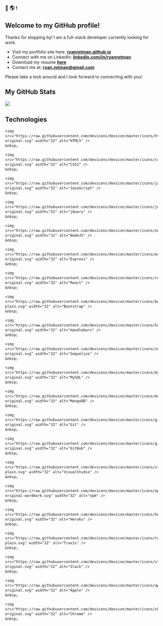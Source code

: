 ### 👋 🌎 !

## Welcome to my GitHub profile!

Thanks for stopping by! I am a full-stack developer currently looking for work.

- Visit my portfolio site here: [**ryanrotman.github.io**](https://ryanrotman.github.io/)
- Connect with me on LinkedIn: [**linkedin.com/in/ryanrotman**](https://www.linkedin.com/in/ryanrotman/)
- Download my resume [**here**](https://ryanrotman.github.io/Assets/RyanRotman_Resume.pdf)
- Contact me at: [**ryan.rotman@gmail.com**](mailto:ryan.rotman@gmail.com)

Please take a look around and I look forward to connecting with you!

## My GitHub Stats

<p>
    <img src="https://github-readme-stats.vercel.app/api?username=ryanrotman&show_icons=true&theme=dark" />
</p>

## Technologies

<!-- HTML5 -->
    <img src="https://raw.githubusercontent.com/devicons/devicon/master/icons/html5/html5-original.svg" width="32" alt="HTML5" />
    &nbsp;
<!-- CSS3 -->
    <img src="https://raw.githubusercontent.com/devicons/devicon/master/icons/css3/css3-original.svg" width="32" alt="CSS3" />
    &nbsp;
<!-- JavaScript -->
    <img src="https://raw.githubusercontent.com/devicons/devicon/master/icons/javascript/javascript-original.svg" width="32" alt="JavaScript" />
    &nbsp;
<!-- jQuery -->
    <img src="https://raw.githubusercontent.com/devicons/devicon/master/icons/jquery/jquery-original.svg" width="32" alt="jQuery" />
    &nbsp;
<!-- NodeJS -->
    <img src="https://raw.githubusercontent.com/devicons/devicon/master/icons/nodejs/nodejs-original.svg" width="32" alt="NodeJS" />
    &nbsp;
<!-- Express -->
    <img src="https://raw.githubusercontent.com/devicons/devicon/master/icons/express/express-original.svg" width="32" alt="Express" />
    &nbsp;
<!-- React -->
    <img src="https://raw.githubusercontent.com/devicons/devicon/master/icons/react/react-original.svg" width="32" alt="React" />
    &nbsp;
<!-- Bootstrap -->
    <img src="https://raw.githubusercontent.com/devicons/devicon/master/icons/bootstrap/bootstrap-plain.svg" width="32" alt="Bootstrap" />
    &nbsp;
<!-- Handlebars -->
    <img src="https://raw.githubusercontent.com/devicons/devicon/master/icons/handlebars/handlebars-original.svg" width="32" alt="Handlebars" />
    &nbsp;
<!-- Sequelize -->
    <img src="https://raw.githubusercontent.com/devicons/devicon/master/icons/sequelize/sequelize-original.svg" width="32" alt="Sequelize" />
    &nbsp;
<!-- MySQL -->
    <img src="https://raw.githubusercontent.com/devicons/devicon/master/icons/mysql/mysql-original.svg" width="32" alt="MySQL" />
    &nbsp;
<!-- MongoDB -->
    <img src="https://raw.githubusercontent.com/devicons/devicon/master/icons/mongodb/mongodb-original.svg" width="32" alt="MongoDB" />
    &nbsp;
<!-- Git -->
    <img src="https://raw.githubusercontent.com/devicons/devicon/master/icons/git/git-original.svg" width="32" alt="Git" />
    &nbsp;
<!-- GitHub -->
    <img src="https://raw.githubusercontent.com/devicons/devicon/master/icons/github/github-original.svg" width="32" alt="GitHub" />
    &nbsp;
<!-- VisualStudio -->
    <img src="https://raw.githubusercontent.com/devicons/devicon/master/icons/visualstudio/visualstudio-plain.svg" width="32" alt="VisualStudio" />
    &nbsp;
<!-- npm -->
    <img src="https://raw.githubusercontent.com/devicons/devicon/master/icons/npm/npm-original-wordmark.svg" width="32" alt="npm" />
    &nbsp;
<!-- Heroku -->
    <img src="https://raw.githubusercontent.com/devicons/devicon/master/icons/heroku/heroku-original.svg" width="32" alt="Heroku" />
    &nbsp;
<!-- Travis -->
    <img src="https://raw.githubusercontent.com/devicons/devicon/master/icons/travis/travis-plain.svg" width="32" alt="Travis" />
    &nbsp;
<!-- Slack -->
    <img src="https://raw.githubusercontent.com/devicons/devicon/master/icons/slack/slack-original.svg" width="32" alt="Slack" />
    &nbsp;
<!-- Apple -->
    <img src="https://raw.githubusercontent.com/devicons/devicon/master/icons/apple/apple-original.svg" width="32" alt="Apple" />
    &nbsp;
<!-- Chrome -->
    <img src="https://raw.githubusercontent.com/devicons/devicon/master/icons/chrome/chrome-original.svg" width="32" alt="Chrome" />
    &nbsp;

<!--
**ryanrotman/ryanrotman** is a ✨ _special_ ✨ repository because its `README.md` (this file) appears on your GitHub profile.

Here are some ideas to get you started:

- 🔭 I’m currently working on ...
- 🌱 I’m currently learning ...
- 👯 I’m looking to collaborate on ...
- 🤔 I’m looking for help with ...
- 💬 Ask me about ...
- 📫 How to reach me: ...
- 😄 Pronouns: ...
- ⚡ Fun fact: ...
-->
